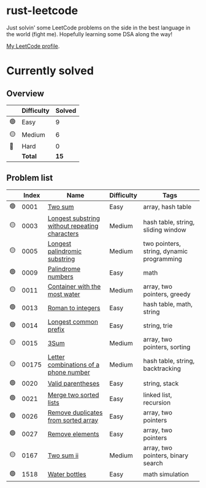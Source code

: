 # rust-leetcode

Just solvin' some LeetCode problems on the side in the best language in the world (fight me). Hopefully learning some DSA along the way!

[My LeetCode profile](https://leetcode.com/u/BenZeen/).

# Currently solved

## Overview

|  | Difficulty | Solved |
|--|------------|--------|
|🟢| Easy | 9 |
|🟡| Medium | 6 |
|🔴| Hard | 0 |
|  | **Total** | **15** |

## Problem list

|  | Index | Name | Difficulty | Tags |
|--|-------|------|------------|------|
|🟢| 0001 | [Two sum](https://leetcode.com/problems/two-sum/) | Easy | array, hash table |
|🟡| 0003 | [Longest substring without repeating characters](https://leetcode.com/problems/longest-substring-without-repeating-characters/) | Medium | hash table, string, sliding window |
|🟡| 0005 | [Longest palindromic substring](https://leetcode.com/problems/longest-palindromic-substring/) | Medium | two pointers, string, dynamic programming |
|🟢| 0009 | [Palindrome numbers](https://leetcode.com/problems/palindrome-number/) | Easy | math |
|🟡| 0011 | [Container with the most water](https://leetcode.com/problems/container-with-most-water/) | Medium | array, two pointers, greedy |
|🟢| 0013 | [Roman to integers](https://leetcode.com/problems/roman-to-integer/) | Easy | hash table, math, string |
|🟢| 0014 | [Longest common prefix](https://leetcode.com/problems/longest-common-prefix/) | Easy | string, trie |
|🟡| 0015 | [3Sum](https://leetcode.com/problems/3sum/) | Medium | array, two pointers, sorting |
|🟡| 00175 | [Letter combinations of a phone number](https://leetcode.com/problems/letter-combinations-of-a-phone-number/) | Medium | hash table, string, backtracking |
|🟢| 0020 | [Valid parentheses](https://leetcode.com/problems/valid-parentheses/) | Easy | string, stack |
|🟢| 0021 | [Merge two sorted lists]() | Easy | linked list, recursion |
|🟢| 0026 | [Remove duplicates from sorted array](https://leetcode.com/problems/merge-two-sorted-lists/) | Easy | array, two pointers |
|🟢| 0027 | [Remove elements](https://leetcode.com/problems/remove-element/) | Easy | array, two pointers |
|🟡| 0167 | [Two sum ii](https://leetcode.com/problems/two-sum-ii-input-array-is-sorted/) | Medium | array, two pointers, binary search |
|🟢| 1518 | [Water bottles](https://leetcode.com/problems/water-bottles/) | Easy | math simulation |
